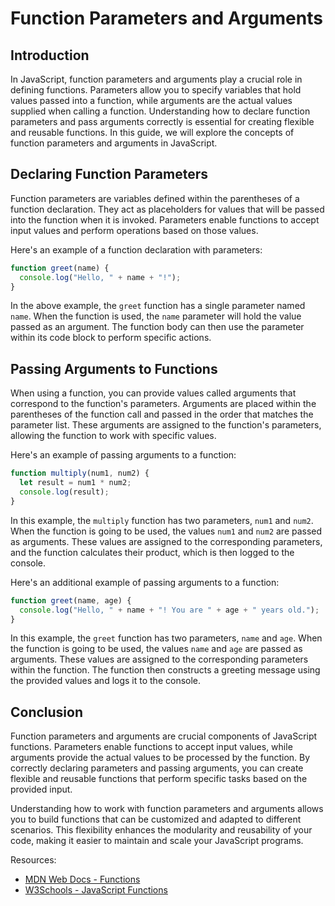# Function Parameters and Arguments

## Introduction

In JavaScript, function parameters and arguments play a crucial role in defining functions. Parameters allow you to specify variables that hold values passed into a function, while arguments are the actual values supplied when calling a function. Understanding how to declare function parameters and pass arguments correctly is essential for creating flexible and reusable functions. In this guide, we will explore the concepts of function parameters and arguments in JavaScript.

## Declaring Function Parameters

Function parameters are variables defined within the parentheses of a function declaration. They act as placeholders for values that will be passed into the function when it is invoked. Parameters enable functions to accept input values and perform operations based on those values.

Here's an example of a function declaration with parameters:

```javascript
function greet(name) {
  console.log("Hello, " + name + "!");
}
```

In the above example, the `greet` function has a single parameter named `name`. When the function is used, the `name` parameter will hold the value passed as an argument. The function body can then use the parameter within its code block to perform specific actions.

## Passing Arguments to Functions

When using a function, you can provide values called arguments that correspond to the function's parameters. Arguments are placed within the parentheses of the function call and passed in the order that matches the parameter list. These arguments are assigned to the function's parameters, allowing the function to work with specific values.

Here's an example of passing arguments to a function:

```javascript
function multiply(num1, num2) {
  let result = num1 * num2;
  console.log(result);
}
```

In this example, the `multiply` function has two parameters, `num1` and `num2`. When the function is going to be used, the values `num1` and `num2` are passed as arguments. These values are assigned to the corresponding parameters, and the function calculates their product, which is then logged to the console.

Here's an additional example of passing arguments to a function:

```javascript
function greet(name, age) {
  console.log("Hello, " + name + "! You are " + age + " years old.");
}
```

In this example, the `greet` function has two parameters, `name` and `age`. When the function is going to be used, the values `name` and `age` are passed as arguments. These values are assigned to the corresponding parameters within the function. The function then constructs a greeting message using the provided values and logs it to the console.

## Conclusion

Function parameters and arguments are crucial components of JavaScript functions. Parameters enable functions to accept input values, while arguments provide the actual values to be processed by the function. By correctly declaring parameters and passing arguments, you can create flexible and reusable functions that perform specific tasks based on the provided input.

Understanding how to work with function parameters and arguments allows you to build functions that can be customized and adapted to different scenarios. This flexibility enhances the modularity and reusability of your code, making it easier to maintain and scale your JavaScript programs.

Resources:
- [MDN Web Docs - Functions](https://developer.mozilla.org/en-US/docs/Web/JavaScript/Guide/Functions)
- [W3Schools - JavaScript Functions](https://www.w3schools.com/js/js_functions.asp)